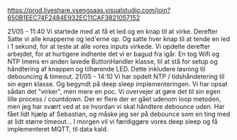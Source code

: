 
https://prod.liveshare.vsengsaas.visualstudio.com/join?650B1EEC74F2484E932EC11CAF3821057152

21/05 - 11:40
Vi startede med at få et led og en knap til at virke. Derefter Satte vi alle knapperne og led'erne op. Og satte hver knap til at tende en led i 1 sekund, for at teste at alle vores inputs virkede.
Vi opdelte derefter arbejdet, for at hurtigere indhente det vi er bagud fra igår.
En tog Wifi og NTP
Imens en anden lavede ButtonHandler klasse, til at stå for setup og håndtering af knappen og tilhørende LED. Dette inkludere løsning til debouncing & timeout.
21/05 - 14:10
Vi har opdelt NTP / tidshåndetering til sin egen klasse. Og begyndt på deep sleep implementeringen. Vi har opsat sådan det "virker", men mere en poc. Vi overvejer at gøre det til sin egen lille process / countdown. 
Der er flere der er gået udenom loop metoden, men jeg har svært ved at se hvordan vi skal håndtere debounce uden. Har fået lidt hjælp af Sebastian, og måske jeg ser på debounce som en ting med at lidt større timeout...
I morgen vil vi færdiggøre vores deep sleep og få implementeret MQTT, til data kald.